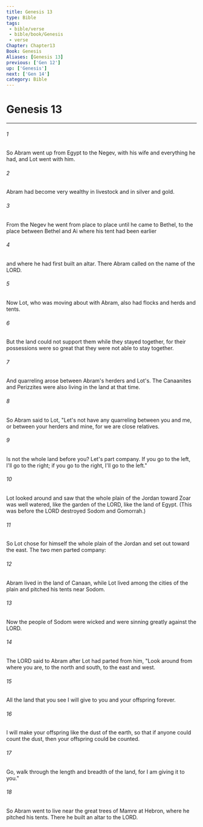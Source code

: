 ```yaml
---
title: Genesis 13
type: Bible
tags:
 - bible/verse
 - bible/book/Genesis
 - verse
Chapter: Chapter13
Book: Genesis
Aliases: [Genesis 13]
previous: ['Gen 12']
up: ['Genesis']
next: ['Gen 14']
category: Bible
---
```

# Genesis 13

***


###### 1 
So Abram went up from Egypt to the Negev, with his wife and everything he had, and Lot went with him. 

###### 2 
Abram had become very wealthy in livestock and in silver and gold. 

###### 3 
From the Negev he went from place to place until he came to Bethel, to the place between Bethel and Ai where his tent had been earlier 

###### 4 
and where he had first built an altar. There Abram called on the name of the LORD. 

###### 5 
Now Lot, who was moving about with Abram, also had flocks and herds and tents. 

###### 6 
But the land could not support them while they stayed together, for their possessions were so great that they were not able to stay together. 

###### 7 
And quarreling arose between Abram's herders and Lot's. The Canaanites and Perizzites were also living in the land at that time. 

###### 8 
So Abram said to Lot, "Let's not have any quarreling between you and me, or between your herders and mine, for we are close relatives. 

###### 9 
Is not the whole land before you? Let's part company. If you go to the left, I'll go to the right; if you go to the right, I'll go to the left." 

###### 10 
Lot looked around and saw that the whole plain of the Jordan toward Zoar was well watered, like the garden of the LORD, like the land of Egypt. (This was before the LORD destroyed Sodom and Gomorrah.) 

###### 11 
So Lot chose for himself the whole plain of the Jordan and set out toward the east. The two men parted company: 

###### 12 
Abram lived in the land of Canaan, while Lot lived among the cities of the plain and pitched his tents near Sodom. 

###### 13 
Now the people of Sodom were wicked and were sinning greatly against the LORD. 

###### 14 
The LORD said to Abram after Lot had parted from him, "Look around from where you are, to the north and south, to the east and west. 

###### 15 
All the land that you see I will give to you and your offspring forever. 

###### 16 
I will make your offspring like the dust of the earth, so that if anyone could count the dust, then your offspring could be counted. 

###### 17 
Go, walk through the length and breadth of the land, for I am giving it to you." 

###### 18 
So Abram went to live near the great trees of Mamre at Hebron, where he pitched his tents. There he built an altar to the LORD. 

